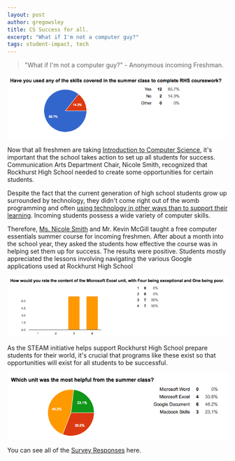 ```yaml
---
layout: post
author: gregowsley
title: CS Success for all.
excerpt: "What if I'm not a computer guy?"
tags: student-impact, tech
---
```


<blockquote>"What if I'm not a computer guy?" - Anonymous incoming Freshman.</blockquote>

<div class="flex-wrapper">
  <img src="/img/SummerClassUtility.png">
</div>

Now that all freshmen are taking [Introduction to Computer Science](http://steam.rockhursths.edu/2016/07/01/Intro-to-CS-Down.html), it's important that the school takes action to set up all students for success. Communication Arts Department Chair, Nicole Smith, recognized that Rockhurst High School needed to create some opportunities for certain students. 

Despite the fact that the current generation of high school students grow up surrounded by technology, they didn't come right out of the womb programming and often [using technology in other ways than to support their learning](http://www.nytimes.com/2010/11/21/technology/21brain.html?pagewanted=all&_r=0). Incoming students possess a wide variety of computer skills.

Therefore, [Ms. Nicole Smith](http://steam.rockhursths.edu/team/) and Mr. Kevin McGill taught a free computer essentials summer course for incoming freshmen. After about a month into the school year, they asked the students how effective the course was in helping set them up for success. The results were positive. Students mostly appreciated the lessons involving navigating the various Google applications used at Rockhurst High School

<div class="flex-wrapper">
  <img src="/img/SummerClassExcel.png">
</div>

As the STEAM initiative helps support Rockhurst High School prepare students for their world, it's crucial that programs like these exist so that opportunities will exist for all students to be successful.


<div class="flex-wrapper">
  <img src="/img/SummerClassHelpful.png">
</div>

You can see all of the [Survey Responses](https://docs.google.com/a/rockhursths.edu/forms/d/1_IGkRd89KO8WL9LiNKU-45MTP5Zz1uTl7aJCA5hwMv8/viewanalytics) here.
